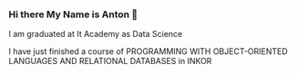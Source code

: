 ### Hi there My Name is Anton 👋

I am graduated at It Academy as Data Science

I have just finished a course of PROGRAMMING WITH OBJECT-ORIENTED LANGUAGES AND RELATIONAL DATABASES in INKOR



